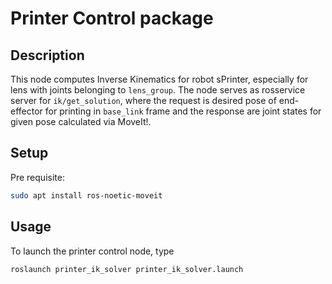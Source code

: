 # Printer Control package

## Description
This node computes Inverse Kinematics for robot sPrinter, especially for lens with joints belonging to `lens_group`. 
The node serves as rosservice server for `ik/get_solution`, where the request is desired pose of end-effector for printing in
`base_link` frame and the response are joint states for given pose calculated via MoveIt!.

## Setup
Pre requisite:
```bash
sudo apt install ros-noetic-moveit
```

## Usage
To launch the printer control node, type
```bash
roslaunch printer_ik_solver printer_ik_solver.launch
```

